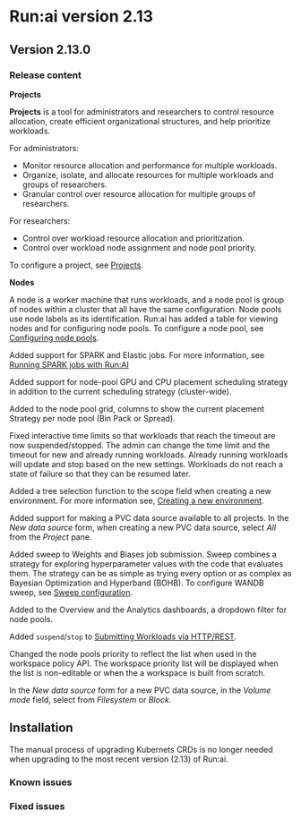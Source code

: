# Run:ai version 2.13

## Version 2.13.0

### Release content

<!-- RUN-9024/9027 Ray Support - schedule and support of Ray Jobs -->

<!-- RUN-9312/9313 Projects V2 -->
**Projects**

**Projects** is a tool for administrators and researchers to control resource allocation, create efficient organizational structures, and help prioritize workloads.

For administrators:

* Monitor resource allocation and performance for multiple workloads.
* Organize, isolate, and allocate resources for multiple workloads and groups of researchers.
* Granular control over resource allocation for multiple groups of researchers.

For researchers:

* Control over workload resource allocation and prioritization.
* Control over workload node assignment and node pool priority.

To configure a project, see [Projects](). <!-- TODO - need to merge this with the current projects file. -->

<!-- RUN-9359/9360 Incorporating Node Pools in Workspaces -->
**Nodes**

A node is a worker machine that runs workloads, and a node pool is group of nodes within a cluster that all have the same configuration. Node pools use node labels as its identification. Run:ai has added a table for viewing nodes and for configuring node pools. To configure a node pool, see [Configuring node pools](../Researcher/scheduling/using-node-pools.md#creating-new-node-pools).

<!-- RUN-9651/9652 Schedule and support of Elastic Jobs (Spark) -->

Added support for SPARK and Elastic jobs. For more information, see [Running SPARK jobs with Run:AI](../admin/integration/spark.md#)

<!-- RUN-9960/9961 Per node-pool GPU placement strategy -->
Added support for node-pool GPU and CPU placement scheduling strategy in addition to the current scheduling strategy (cluster-wide).

Added to the node pool grid, columns to show the current placement Strategy per node pool (Bin Pack or Spread).

<!-- RUN-9270/9274 - Interactive Time limit Fixes -->

Fixed interactive time limits so that workloads that reach the timeout are now suspended/stopped. The admin can change the time limit and the timeout for new and already running workloads. Already running workloads will update and stop based on the new settings. Workloads do not reach a state of failure so that they can be resumed later.

<!-- RUN-8862/9292 - Department as a workspace asset creation scope - phase 1 -->
Added a tree selection function to the scope field when creating a new environment. For more information see, [Creating a new environment](../Researcher/user-interface/workspaces/create/create-env.md#creating-a-new-environment).

<!-- RUN-8904/8960 - Cluster wide PVC in workspaces -->
Added support for making a PVC data source available to all projects. In the *New data source* form, when creating a new PVC data source, select *All* from the *Project* pane.

<!-- RUN-8453/8454/8927 Technical documentation of 'Projects new parameters and options' use existing namespace, status, and more  -->

<!-- RUN-8789/8926 Integrate and certify DeepSpeed to be used with Run:ai (multi pod using open-mpi) - released in 2.12 -->

<!-- RUN-8748/8958 RUN-9627/10483 WANDB-SWEEP & Run.ai integration / WANDB SWEEP Integration - phase 2 -->

Added sweep to Weights and Biases job submission. Sweep combines a strategy for exploring hyperparameter values with the code that evaluates them. The strategy can be as simple as trying every option or as complex as Bayesian Optimization and Hyperband (BOHB). To configure WANDB sweep, see [Sweep configuration](../admin/integration/weights-and-biases.md#sweep-configuration).

<!-- RUN-8891/8959 Comet integration in workspace  - released in 2.12 -->

<!-- RUN-9530/9577 Added node pools and Departments to Dashboard -->
Added to the Overview and the Analytics dashboards, a dropdown filter for node pools.

<!-- RUN-10105/10106 Align Departments with Projects V2 -->


<!-- RUN-8631/8880 Researcher API for train jobs -->
Added `suspend`/`stop` to [Submitting Workloads via HTTP/REST](../developer/cluster-api/submit-rest.md).

<!-- RUN-7757/9296 Custom logo in UI -->

<!-- RUN-8824/9352  Quick updates so workspace will support training workloads -->

<!-- RUN-9521/9522  Provide a description in CLI when command fails -->


<!-- RUN-10287/10317 Show Node pools priority list according to workspace policy -->
Changed the node pools priority to reflect the list when used in the workspace policy API. The workspace priority list will be displayed when the list is non-editable or when the a workspace is built from scratch.

<!-- RUN-9826/10186 Support PVC from block storage -->
In the *New data source* form for a new PVC data source, in the *Volume mode* field, select from *Filesystem* or *Block*.


## Installation

The manual process of upgrading Kubernets CRDs is no longer needed when upgrading to the most recent version (2.13) of Run:ai.
### Known issues

### Fixed issues
